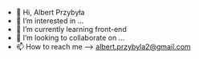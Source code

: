 - 👋 Hi, Albert Przybyła
- 👀 I’m interested in ...
- 🌱 I’m currently learning front-end 
- 💞️ I’m looking to collaborate on ...
- 📫 How to reach me --> albert.przybyla2@gmail.com


<!---
Albert-Przybyla/Albert-Przybyla is a ✨ special ✨ repository because its `README.md` (this file) appears on your GitHub profile.
You can click the Preview link to take a look at your changes.
--->
